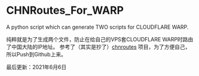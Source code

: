 # CHNRoutes_For_WARP
A python script which can generate TWO scripts for CLOUDFLARE WARP.

纯粹就是为了生成两个文件，防止在给自己的VPS套CLOUDFLARE WARP时路由了中国大陆的IP地址。
参考了（其实是抄了）[chnroutes](https://github.com/fivesheep/chnroutes) 项目，为了方便自己，所以Push到Github上来。

最后更新：2021年6月6日

